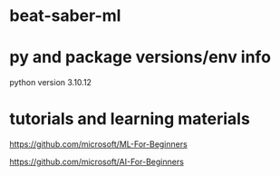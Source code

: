 # beat-saber-ml

# py and package versions/env info
python version 3.10.12

# tutorials and learning materials
https://github.com/microsoft/ML-For-Beginners

https://github.com/microsoft/AI-For-Beginners
